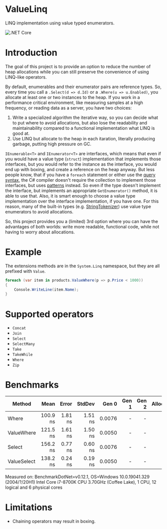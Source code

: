 # ValueLinq
LINQ implementation using value typed enumerators.

![.NET Core](https://github.com/Peter-Juhasz/valuelinq/workflows/.NET%20Core/badge.svg)

# Introduction
The goal of this project is to provide an option to reduce the number of heap allocations while you can still preserve the convenience of using LINQ-like operators.

By default, enumerables and their enumerator pairs are reference types. So, every time you call a `.Select(d => d.Id)` or a `.Where(u => u.Enabled)`, you allocate at least one or two instances to the heap. If you work in a performance critical environment, like measuring samples at a high frequency, or reading data as a server, you have two choices:
 1. Write a specialized algorithm the iterative way, so you can decide what to put where to avoid allocations, but also lose the readability and maintainability compared to a functional implementation what LINQ is good at.
 2. Use LINQ but allocate to the heap in each itaration, literally producing garbage, putting high pressure on GC.

`IEnumerable<T>` and `IEnumerator<T>` are interfaces, which means that even if you would have a value type (`struct`) implementation that implements those interfaces, but you would refer to the instance as the interface, you would end up with boxing, and create a reference on the heap anyway. But less people know, that if you have a `foreach` statement or either use the [query syntax](https://docs.microsoft.com/en-us/dotnet/csharp/linq/query-expression-basics), the C# compiler doesn't require the collection to implement those interfaces, but uses [patterns](https://docs.microsoft.com/en-us/dotnet/csharp/language-reference/language-specification/statements#the-foreach-statement) instead. So even if the type doesn't implement the interface, but implements an appropriate `GetEnumerator()` method, it is able to use that. Also, it is smart enough to choose a value type implementation over the interface implementation, if you have one. For this reason, many of the built-in types (e.g. [StringTokenizer](https://github.com/dotnet/runtime/blob/master/src/libraries/Microsoft.Extensions.Primitives/src/StringTokenizer.cs)) use value type enumerators to avoid allocations.

So, this project provides you a (limited) 3rd option where you can have the advantages of both worlds: write more readable, functional code, while not having to worry about allocations.

# Example
The extensions methods are in the `System.Linq` namespace, but they are all prefixed with `Value`.

```cs
foreach (var item in products.ValueWhere(p => p.Price < 1000))
{
	Console.WriteLine(item.Name);
}
```

# Supported operators
 - `Concat`
 - `Join`
 - `Select`
 - `SelectMany`
 - `Take`
 - `TakeWhile`
 - `Where`
 - `Zip`

# Benchmarks

|      Method |     Mean |   Error |  StdDev |  Gen 0 | Gen 1 | Gen 2 | Allocated |
|------------ |---------:|--------:|--------:|-------:|------:|------:|----------:|
|       Where | 100.9 ns | 1.81 ns | 1.51 ns | 0.0076 |     - |     - |      48 B |
|  ValueWhere | 121.5 ns | 1.61 ns | 1.50 ns | 0.0050 |     - |     - |  **32 B** |
|      Select | 156.2 ns | 0.77 ns | 0.60 ns | 0.0076 |     - |     - |      48 B |
| ValueSelect | 138.2 ns | 0.24 ns | 0.19 ns | 0.0050 |     - |     - |  **32 B** |

Measured on:
BenchmarkDotNet=v0.12.1, OS=Windows 10.0.19041.329 (2004/?/20H1)
Intel Core i7-8700K CPU 3.70GHz (Coffee Lake), 1 CPU, 12 logical and 6 physical cores

# Limitations
 - Chaining operators may result in boxing.
